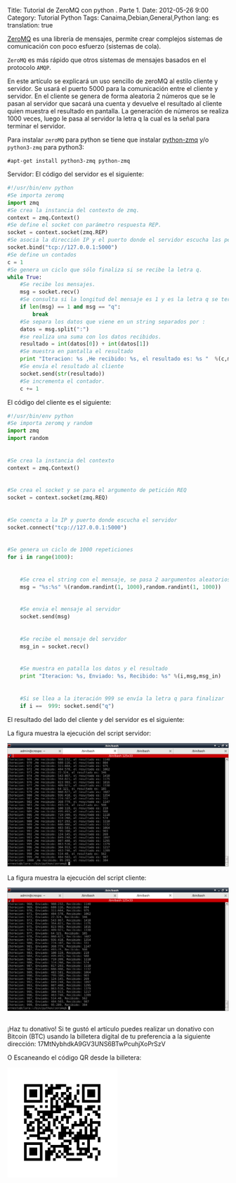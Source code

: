 Title: Tutorial de ZeroMQ con python . Parte 1.
Date: 2012-05-26 9:00
Category: Tutorial Python
Tags: Canaima,Debian,General,Python
lang: es
translation: true

[ZeroMQ](http://zeromq.org/) es una librería de mensajes, permite crear complejos sistemas de comunicación con poco esfuerzo (sistemas de cola).

`ZeroMQ` es más rápido que otros sistemas de mensajes basados en el protocolo `AMQP`.

En este artículo se explicará un uso sencillo de zeroMQ al estilo cliente y servidor. Se usará el puerto 5000 para la comunicación entre el cliente y servidor. En el cliente se genera de forma aleatoria 2 números que se le pasan al servidor que sacará una cuenta y devuelve el resultado al cliente quien muestra el resultado en pantalla. La generación de números se realiza 1000 veces, luego le pasa al servidor la letra q la cual es la señal para terminar el servidor.


Para instalar `zeroMQ` para python se tiene que instalar [python-zmq](http://zeromq.org/bindings:python) y/o `python3-zmq` para python3:

```
#apt-get install python3-zmq python-zmq
```

Servidor: El código del servidor es el siguiente:
```python
#!/usr/bin/env python
#Se importa zeromq
import zmq
#Se crea la instancia del contexto de zmq.
context = zmq.Context()
#Se define el socket con parámetro respuesta REP.
socket = context.socket(zmq.REP)
#Se asocia la dirección IP y el puerto donde el servidor escucha las peticiones.
socket.bind("tcp://127.0.0.1:5000")
#Se define un contados
c = 1
#Se genera un ciclo que sólo finaliza si se recibe la letra q.
while True:
    #Se recibe los mensajes.
    msg = socket.recv()
    #Se consulta si la longitud del mensaje es 1 y es la letra q se termina el ciclo
    if len(msg) == 1 and msg == "q":
        break
    #Se separa los datos que viene en un string separados por :
    datos = msg.split(":")
    #se realiza una suma con los datos recibidos.
    resultado = int(datos[0]) + int(datos[1])
    #Se muestra en pantalla el resultado
    print "Iteracion: %s ,He recibido: %s, el resultado es: %s "  %(c,msg,resultado)
    #Se envía el resultado al cliente
    socket.send(str(resultado))
    #Se incrementa el contador.
    c += 1
```
 
El código del cliente es el siguiente:
```python
#!/usr/bin/env python
#Se importa zeromq y random
import zmq
import random


#Se crea la instancia del contexto
context = zmq.Context()


#Se crea el socket y se para el argumento de petición REQ
socket = context.socket(zmq.REQ)


#Se coencta a la IP y puerto donde escucha el servidor
socket.connect("tcp://127.0.0.1:5000")


#Se genera un ciclo de 1000 repeticiones
for i in range(1000):


    #Se crea el string con el mensaje, se pasa 2 aargumentos aleatorios
    msg = "%s:%s" %(random.randint(1, 1000),random.randint(1, 1000))


    #Se envia el mensaje al servidor
    socket.send(msg)


    #Se recibe el mensaje del servidor
    msg_in = socket.recv()


    #Se muestra en patalla los datos y el resultado
    print "Iteracion: %s, Enviado: %s, Recibido: %s" %(i,msg,msg_in)


    #Si se llea a la iteración 999 se envía la letra q para finalizar
    if i ==  999: socket.send("q")

```
El resultado del lado del cliente y del servidor es el siguiente:

La figura muestra la ejecución del script servidor:

![](./images/tutorialdezeromqconpython1-1.png) 

La figura muestra la ejecución del script cliente:

![](./images/tutorialdezeromqconpython1-2.png) 
##  ##
¡Haz tu donativo!
Si te gustó el artículo puedes realizar un donativo con Bitcoin (BTC)
usando la billetera digital de tu preferencia a la siguiente
dirección: 17MtNybhdkA9GV3UNS6BTwPcuhjXoPrSzV

O Escaneando el código QR desde la billetera:

![17MtNybhdkA9GV3UNS6BTwPcuhjXoPrSzV](./images/17MtNybhdkA9GV3UNS6BTwPcuhjXoPrSzV.png)

